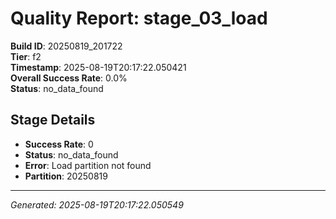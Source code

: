 # Quality Report: stage_03_load

**Build ID**: 20250819_201722  
**Tier**: f2  
**Timestamp**: 2025-08-19T20:17:22.050421  
**Overall Success Rate**: 0.0%  
**Status**: no_data_found

## Stage Details

- **Success Rate**: 0
- **Status**: no_data_found
- **Error**: Load partition not found
- **Partition**: 20250819

---
*Generated: 2025-08-19T20:17:22.050549*
